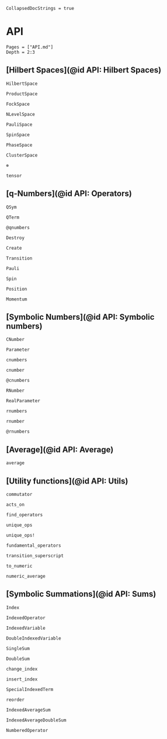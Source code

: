 ```@meta
CollapsedDocStrings = true
```

# API

```@contents
Pages = ["API.md"]
Depth = 2:3
```


## [Hilbert Spaces](@id API: Hilbert Spaces)

```@docs
HilbertSpace
```

```@docs
ProductSpace
```

```@docs
FockSpace
```

```@docs
NLevelSpace
```

```@docs
PauliSpace
```

```@docs
SpinSpace
```

```@docs
PhaseSpace
```

```@docs
ClusterSpace
```

```@docs
⊗
```

```@docs
tensor
```

## [q-Numbers](@id API: Operators)

```@docs
QSym
```

```@docs
QTerm
```

```@docs
@qnumbers
```

```@docs
Destroy
```

```@docs
Create
```

```@docs
Transition
```

```@docs
Pauli
```

```@docs
Spin
```

```@docs
Position
```

```@docs
Momentum
```

## [Symbolic Numbers](@id API: Symbolic numbers)

```@docs
CNumber
```

```@docs
Parameter
```

```@docs
cnumbers
```

```@docs
cnumber
```

```@docs
@cnumbers
```

```@docs
RNumber
```

```@docs
RealParameter
```

```@docs
rnumbers
```

```@docs
rnumber
```

```@docs
@rnumbers
```

## [Average](@id API: Average)

```@docs
average
```


## [Utility functions](@id API: Utils)

```@docs
commutator
```

```@docs
acts_on
```

```@docs
find_operators
```

```@docs
unique_ops
```

```@docs
unique_ops!
```

```@docs
fundamental_operators
```

```@docs
transition_superscript
```

```@docs
to_numeric
```

```@docs
numeric_average
```

## [Symbolic Summations](@id API: Sums)

```@docs
Index
```

```@docs
IndexedOperator
```

```@docs
IndexedVariable
```

```@docs
DoubleIndexedVariable
```

```@docs
SingleSum
```

```@docs
DoubleSum
```

```@docs
change_index
```

```@docs
insert_index
```

```@docs
SpecialIndexedTerm
```

```@docs
reorder
```

```@docs
IndexedAverageSum
```

```@docs
IndexedAverageDoubleSum
```

```@docs
NumberedOperator
```


